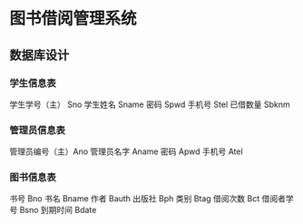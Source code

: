# 图书借阅管理系统

## 数据库设计

### 学生信息表
学生学号（主） Sno
学生姓名      Sname
密码         Spwd
手机号        Stel
已借数量      Sbknm

### 管理员信息表
管理员编号（主）Ano
管理员名字    Aname
密码         Apwd
手机号        Atel

### 图书信息表
书号          Bno
书名          Bname
作者          Bauth
出版社         Bph
类别          Btag
借阅次数        Bct
借阅者学号      Bsno
到期时间        Bdate

